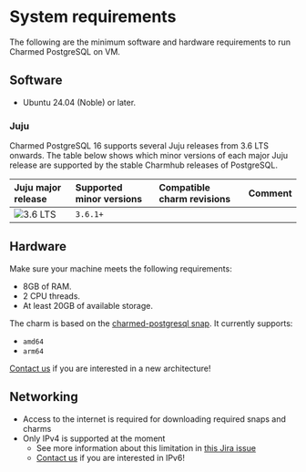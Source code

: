 # System requirements

The following are the minimum software and hardware requirements to run Charmed PostgreSQL on VM.

## Software
* Ubuntu 24.04 (Noble) or later.

### Juju

Charmed PostgreSQL 16 supports several Juju releases from 3.6 LTS onwards. The table below shows which minor versions of each major Juju release are supported by the stable Charmhub releases of PostgreSQL.

| Juju major release | Supported minor versions | Compatible charm revisions |Comment |
|:--------|:-----|:-----|:-----|
| ![3.6 LTS] | `3.6.1+` |  | |


## Hardware

Make sure your machine meets the following requirements:

* 8GB of RAM.
* 2 CPU threads.
* At least 20GB of available storage.

The charm is based on the [charmed-postgresql snap](https://snapcraft.io/charmed-postgresql). It currently supports:
* `amd64`
* `arm64`

[Contact us](/reference/contacts) if you are interested in a new architecture!

## Networking
* Access to the internet is required for downloading required snaps and charms
* Only IPv4 is supported at the moment
  * See more information about this limitation in [this Jira issue](https://warthogs.atlassian.net/browse/DPE-4695)
  * [Contact us](/reference/contacts) if you are interested in IPv6!


<!-- BADGES -->

[2.9 LTS]: https://img.shields.io/badge/2.9_LTS-%23E95420?label=Juju
[3.1]: https://img.shields.io/badge/3.1-%23E95420?label=Juju
[3.2]: https://img.shields.io/badge/3.2-%23E95420?label=Juju
[3.3]: https://img.shields.io/badge/3.3-%23E95420?label=Juju
[3.4]: https://img.shields.io/badge/3.4-%23E95420?label=Juju
[3.5]: https://img.shields.io/badge/3.5-%23E95420?label=Juju
[3.6 LTS]: https://img.shields.io/badge/3.6_LTS-%23E95420?label=Juju

<!-- LINKS -->
[552]: https://github.com/canonical/postgresql-operator/releases/tag/rev552
[288]: https://github.com/canonical/postgresql-operator/releases/tag/rev288
[336]: https://github.com/canonical/postgresql-operator/releases/tag/rev336
[363]: https://github.com/canonical/postgresql-operator/releases/tag/rev363
[430]: https://github.com/canonical/postgresql-operator/releases/tag/rev429

